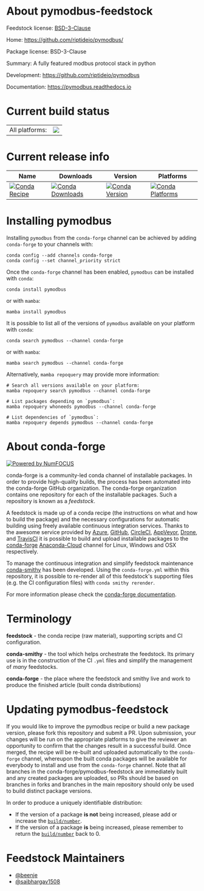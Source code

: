 About pymodbus-feedstock
========================

Feedstock license: [BSD-3-Clause](https://github.com/conda-forge/pymodbus-feedstock/blob/main/LICENSE.txt)

Home: https://github.com/riptideio/pymodbus/

Package license: BSD-3-Clause

Summary: A fully featured modbus protocol stack in python

Development: https://github.com/riptideio/pymodbus

Documentation: https://pymodbus.readthedocs.io

Current build status
====================


<table><tr><td>All platforms:</td>
    <td>
      <a href="https://dev.azure.com/conda-forge/feedstock-builds/_build/latest?definitionId=10508&branchName=main">
        <img src="https://dev.azure.com/conda-forge/feedstock-builds/_apis/build/status/pymodbus-feedstock?branchName=main">
      </a>
    </td>
  </tr>
</table>

Current release info
====================

| Name | Downloads | Version | Platforms |
| --- | --- | --- | --- |
| [![Conda Recipe](https://img.shields.io/badge/recipe-pymodbus-green.svg)](https://anaconda.org/conda-forge/pymodbus) | [![Conda Downloads](https://img.shields.io/conda/dn/conda-forge/pymodbus.svg)](https://anaconda.org/conda-forge/pymodbus) | [![Conda Version](https://img.shields.io/conda/vn/conda-forge/pymodbus.svg)](https://anaconda.org/conda-forge/pymodbus) | [![Conda Platforms](https://img.shields.io/conda/pn/conda-forge/pymodbus.svg)](https://anaconda.org/conda-forge/pymodbus) |

Installing pymodbus
===================

Installing `pymodbus` from the `conda-forge` channel can be achieved by adding `conda-forge` to your channels with:

```
conda config --add channels conda-forge
conda config --set channel_priority strict
```

Once the `conda-forge` channel has been enabled, `pymodbus` can be installed with `conda`:

```
conda install pymodbus
```

or with `mamba`:

```
mamba install pymodbus
```

It is possible to list all of the versions of `pymodbus` available on your platform with `conda`:

```
conda search pymodbus --channel conda-forge
```

or with `mamba`:

```
mamba search pymodbus --channel conda-forge
```

Alternatively, `mamba repoquery` may provide more information:

```
# Search all versions available on your platform:
mamba repoquery search pymodbus --channel conda-forge

# List packages depending on `pymodbus`:
mamba repoquery whoneeds pymodbus --channel conda-forge

# List dependencies of `pymodbus`:
mamba repoquery depends pymodbus --channel conda-forge
```


About conda-forge
=================

[![Powered by
NumFOCUS](https://img.shields.io/badge/powered%20by-NumFOCUS-orange.svg?style=flat&colorA=E1523D&colorB=007D8A)](https://numfocus.org)

conda-forge is a community-led conda channel of installable packages.
In order to provide high-quality builds, the process has been automated into the
conda-forge GitHub organization. The conda-forge organization contains one repository
for each of the installable packages. Such a repository is known as a *feedstock*.

A feedstock is made up of a conda recipe (the instructions on what and how to build
the package) and the necessary configurations for automatic building using freely
available continuous integration services. Thanks to the awesome service provided by
[Azure](https://azure.microsoft.com/en-us/services/devops/), [GitHub](https://github.com/),
[CircleCI](https://circleci.com/), [AppVeyor](https://www.appveyor.com/),
[Drone](https://cloud.drone.io/welcome), and [TravisCI](https://travis-ci.com/)
it is possible to build and upload installable packages to the
[conda-forge](https://anaconda.org/conda-forge) [Anaconda-Cloud](https://anaconda.org/)
channel for Linux, Windows and OSX respectively.

To manage the continuous integration and simplify feedstock maintenance
[conda-smithy](https://github.com/conda-forge/conda-smithy) has been developed.
Using the ``conda-forge.yml`` within this repository, it is possible to re-render all of
this feedstock's supporting files (e.g. the CI configuration files) with ``conda smithy rerender``.

For more information please check the [conda-forge documentation](https://conda-forge.org/docs/).

Terminology
===========

**feedstock** - the conda recipe (raw material), supporting scripts and CI configuration.

**conda-smithy** - the tool which helps orchestrate the feedstock.
                   Its primary use is in the construction of the CI ``.yml`` files
                   and simplify the management of *many* feedstocks.

**conda-forge** - the place where the feedstock and smithy live and work to
                  produce the finished article (built conda distributions)


Updating pymodbus-feedstock
===========================

If you would like to improve the pymodbus recipe or build a new
package version, please fork this repository and submit a PR. Upon submission,
your changes will be run on the appropriate platforms to give the reviewer an
opportunity to confirm that the changes result in a successful build. Once
merged, the recipe will be re-built and uploaded automatically to the
`conda-forge` channel, whereupon the built conda packages will be available for
everybody to install and use from the `conda-forge` channel.
Note that all branches in the conda-forge/pymodbus-feedstock are
immediately built and any created packages are uploaded, so PRs should be based
on branches in forks and branches in the main repository should only be used to
build distinct package versions.

In order to produce a uniquely identifiable distribution:
 * If the version of a package **is not** being increased, please add or increase
   the [``build/number``](https://docs.conda.io/projects/conda-build/en/latest/resources/define-metadata.html#build-number-and-string).
 * If the version of a package **is** being increased, please remember to return
   the [``build/number``](https://docs.conda.io/projects/conda-build/en/latest/resources/define-metadata.html#build-number-and-string)
   back to 0.

Feedstock Maintainers
=====================

* [@beenje](https://github.com/beenje/)
* [@saibhargav1508](https://github.com/saibhargav1508/)

